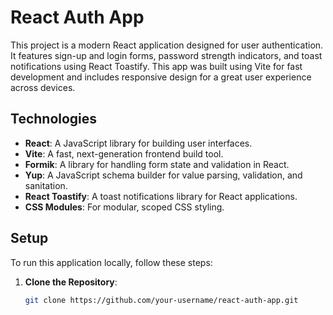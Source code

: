 # React Auth App

This project is a modern React application designed for user authentication. It features sign-up and login forms, password strength indicators, and toast notifications using React Toastify. This app was built using Vite for fast development and includes responsive design for a great user experience across devices.

## Technologies

- **React**: A JavaScript library for building user interfaces.
- **Vite**: A fast, next-generation frontend build tool.
- **Formik**: A library for handling form state and validation in React.
- **Yup**: A JavaScript schema builder for value parsing, validation, and sanitation.
- **React Toastify**: A toast notifications library for React applications.
- **CSS Modules**: For modular, scoped CSS styling.

## Setup

To run this application locally, follow these steps:

1. **Clone the Repository**:
   ```bash
   git clone https://github.com/your-username/react-auth-app.git
